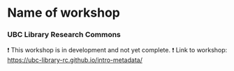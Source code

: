 # Name of workshop
### UBC Library Research Commons
:heavy_exclamation_mark: This workshop is in development and not yet complete. :heavy_exclamation_mark: 
Link to workshop: https://ubc-library-rc.github.io/intro-metadata/
